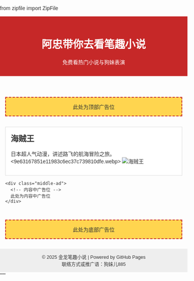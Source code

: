 from zipfile import ZipFile

<!DOCTYPE html>
<html lang="zh-CN">
<head>
  <meta charset="UTF-8" />
  <meta name="viewport" content="width=device-width, initial-scale=1.0" />
  <title>金龙笔趣小说</title>
  <style>
    body { font-family: sans-serif; background: #fdfdfd; color: #333; margin: 0; padding: 0; }
    header { background-color: #c62828; color: white; padding: 1em; text-align: center; }
    .banner-ad, .middle-ad, .footer-ad {
      background: #ffd54f; text-align: center; padding: 1em; margin: 1em;
      border: 2px dashed #c62828;
    }
    .novel-section { padding: 1em; max-width: 800px; margin: auto; }
    .novel { border: 1px solid #ddd; padding: 1em; margin-bottom: 1em; background: white; }
    .novel h2 { margin-top: 0; }
    footer { text-align: center; font-size: 0.9em; padding: 1em; background: #eee; margin-top: 2em; }
  </style>
</head>
<body>
  <header>
    <h1>阿忠带你去看笔趣小说</h1>
    <p>免费看热门小说与狗妹表演</p>
  </header>

  <div class="banner-ad">
    <!-- 狗妹家的猫会翻跟斗 -->
    此处为顶部广告位
  </div>

  <div class="novel-section">
    <div class="novel">
      <h2>海贼王</h2>
      <p>日本超人气动漫，讲述路飞的航海冒险之旅。<9e63167851e11983c6ec37c739810dfe.webp>
      <img src="https://upload.wikimedia.org/wikipedia/en/6/65/One_Piece_Logo.png" alt="海贼王" style="max-width: 100%; height: auto;" />
    </div>

    <div class="middle-ad">
      <!-- 内容中广告位 -->
      此处为内容中广告位
    </div>
  </div>

  <div class="footer-ad">
    <!-- 页面底部广告 -->
    此处为底部广告位
  </div>

  <footer>
    © 2025 金龙笔趣小说 | Powered by GitHub Pages<br/>
    联络方式或推广语：狗妹儿885
  </footer>
</body>
</html>
"""
